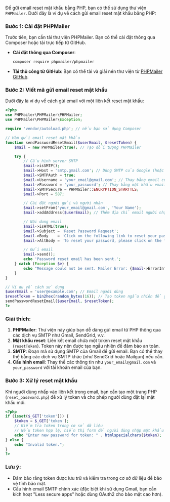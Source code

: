Để gửi email reset mật khẩu bằng PHP, bạn có thể sử dụng thư viện `PHPMailer`. Dưới đây là ví dụ về cách gửi email reset mật khẩu bằng PHP:

### Bước 1: Cài đặt PHPMailer
Trước tiên, bạn cần tải thư viện PHPMailer. Bạn có thể cài đặt thông qua Composer hoặc tải trực tiếp từ GitHub.

- **Cài đặt thông qua Composer**:
  ```bash
  composer require phpmailer/phpmailer
  ```

- **Tải thủ công từ GitHub**: 
  Bạn có thể tải và giải nén thư viện từ [PHPMailer GitHub](https://github.com/PHPMailer/PHPMailer).

### Bước 2: Viết mã gửi email reset mật khẩu
Dưới đây là ví dụ về cách gửi email với một liên kết reset mật khẩu:

```php
<?php
use PHPMailer\PHPMailer\PHPMailer;
use PHPMailer\PHPMailer\Exception;

require 'vendor/autoload.php'; // nếu bạn sử dụng Composer

// Hàm gửi email reset mật khẩu
function sendPasswordResetEmail($userEmail, $resetToken) {
    $mail = new PHPMailer(true); // Tạo đối tượng PHPMailer

    try {
        // Cấu hình server SMTP
        $mail->isSMTP();
        $mail->Host = 'smtp.gmail.com'; // Dùng SMTP của Google (hoặc server khác)
        $mail->SMTPAuth = true;
        $mail->Username = 'your_email@gmail.com'; // Thay bằng email của bạn
        $mail->Password = 'your_password'; // Thay bằng mật khẩu email của bạn
        $mail->SMTPSecure = PHPMailer::ENCRYPTION_STARTTLS;
        $mail->Port = 587;

        // Cài đặt người gửi và người nhận
        $mail->setFrom('your_email@gmail.com', 'Your Name');
        $mail->addAddress($userEmail); // Thêm địa chỉ email người nhận

        // Nội dung email
        $mail->isHTML(true);
        $mail->Subject = 'Reset Password Request';
        $mail->Body    = 'Click on the following link to reset your password: <a href="https://yourdomain.com/reset_password.php?token=' . $resetToken . '">Reset Password</a>';
        $mail->AltBody = 'To reset your password, please click on the following link: https://yourdomain.com/reset_password.php?token=' . $resetToken;

        // Gửi email
        $mail->send();
        echo 'Password reset email has been sent.';
    } catch (Exception $e) {
        echo "Message could not be sent. Mailer Error: {$mail->ErrorInfo}";
    }
}

// Ví dụ về cách sử dụng
$userEmail = 'user@example.com'; // Email người dùng
$resetToken = bin2hex(random_bytes(16)); // Tạo token ngẫu nhiên để gửi qua email
sendPasswordResetEmail($userEmail, $resetToken);
?>
```

### Giải thích:
1. **PHPMailer**: Thư viện này giúp bạn dễ dàng gửi email từ PHP thông qua các dịch vụ SMTP như Gmail, SendGrid, v.v.
2. **Mật khẩu reset**: Liên kết email chứa một token reset mật khẩu (`resetToken`). Token này nên được tạo ngẫu nhiên để đảm bảo an toàn.
3. **SMTP**: Đoạn mã sử dụng SMTP của Gmail để gửi email. Bạn có thể thay thế bằng các dịch vụ SMTP khác (như SendGrid hoặc Mailgun) nếu cần.
4. **Cấu hình email**: Thay thế các thông tin như `your_email@gmail.com` và `your_password` với tài khoản email của bạn.

### Bước 3: Xử lý reset mật khẩu
Khi người dùng nhấp vào liên kết trong email, bạn cần tạo một trang PHP (`reset_password.php`) để xử lý token và cho phép người dùng đặt lại mật khẩu mới.

```php
<?php
if (isset($_GET['token'])) {
    $token = $_GET['token'];
    // Kiểm tra token trong cơ sở dữ liệu
    // Nếu token hợp lệ, hiển thị form để người dùng nhập mật khẩu mới
    echo "Enter new password for token: " . htmlspecialchars($token);
} else {
    echo "Invalid token.";
}
?>
```

### Lưu ý:
- Đảm bảo rằng token được lưu trữ và kiểm tra trong cơ sở dữ liệu để bảo vệ tính bảo mật.
- Cấu hình email SMTP chính xác (đặc biệt khi sử dụng Gmail, bạn cần kích hoạt "Less secure apps" hoặc dùng OAuth2 cho bảo mật cao hơn).
